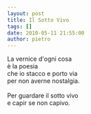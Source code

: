 ```yaml
---
layout: post
title: Il Sotto Vivo
tags: []
date: 2010-05-11 21:55:00
author: pietro
---
```

La vernice d'ogni cosa<br/>è la poesia<br/>che io stacco e porto via<br/>per non averne nostalgia.<br/><br/>Per guardare il sotto vivo<br/>e capir se non capivo.
